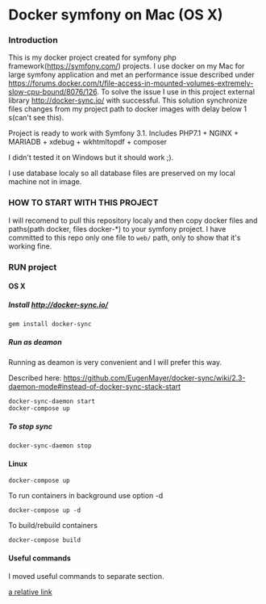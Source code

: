 # Docker symfony on Mac (OS X)

### Introduction
This is my docker project created for symfony php framework(https://symfony.com/) projects.
I use docker on my Mac for large symfony application and met an performance issue described under https://forums.docker.com/t/file-access-in-mounted-volumes-extremely-slow-cpu-bound/8076/126.
To solve the issue I use in this project external library http://docker-sync.io/ with successful.
This solution synchronize files changes from my project path to docker images with delay below 1 s(can't see this).

Project is ready to work with Symfony 3.1.
Includes PHP7.1 + NGINX + MARIADB + xdebug + wkhtmltopdf + composer

I didn't tested it on Windows but it should work ;).

I use database localy so all database files are preserved on my local machine not in image.

### HOW TO START WITH THIS PROJECT

I will recomend to pull this repository localy and then copy docker files and paths(path docker, files docker-*) to your symfony project.
I have committed to this repo only one file to `web/` path, only to show that it's working fine.

### RUN project

#### OS X

##### Install http://docker-sync.io/

```gem install docker-sync```

##### Run as deamon
Running as deamon is very convenient and I will prefer this way. 

Described here: https://github.com/EugenMayer/docker-sync/wiki/2.3-daemon-mode#instead-of-docker-sync-stack-start

```
docker-sync-daemon start
docker-compose up
```

##### To stop sync

```docker-sync-daemon stop```


#### Linux

```docker-compose up```

To run containers in background use option -d

```docker-compose up -d```

To build/rebuild containers

```docker-compose build```

#### Useful commands 

I moved useful commands to separate section.

[a relative link](doc/USEFUL_COMMAND.md)
